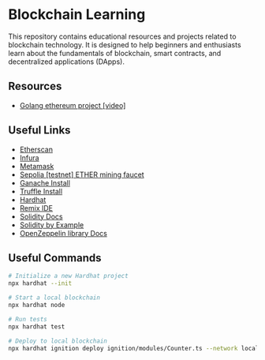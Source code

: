 # Blockchain Learning

This repository contains educational resources and projects related to blockchain technology. It is designed to help beginners and enthusiasts learn about the fundamentals of blockchain, smart contracts, and decentralized applications (DApps).

## Resources

- [Golang ethereum project [video]](https://www.youtube.com/playlist?list=PLay9kDOVd_x7hbhssw4pTKZHzzc6OG0e_)

## Useful Links

- [Etherscan](https://etherscan.io/)
- [Infura](https://www.infura.io/)
- [Metamask](https://metamask.io/en-GB)
- [Sepolia [testnet] ETHER mining faucet](https://sepolia-faucet.pk910.de/)
- [Ganache Install](https://archive.trufflesuite.com/ganache/)
- [Truffle Install](https://archive.trufflesuite.com/docs/truffle/how-to/install/)
- [Hardhat](https://hardhat.org/getting-started/)
- [Remix IDE](https://remix.ethereum.org/)
- [Solidity Docs](https://docs.soliditylang.org/en/v0.8.30/)
- [Solidity by Example](https://solidity-by-example.org/)
- [OpenZeppelin library Docs](https://docs.openzeppelin.com/contracts/5.x/)

## Useful Commands

```bash
# Initialize a new Hardhat project
npx hardhat --init

# Start a local blockchain
npx hardhat node

# Run tests
npx hardhat test

# Deploy to local blockchain
npx hardhat ignition deploy ignition/modules/Counter.ts --network localhost
```
